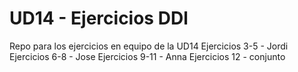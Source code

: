 # UD14 - Ejercicios DDl
Repo para los ejercicios en equipo de la UD14
Ejercicios 3-5 - Jordi
Ejercicios 6-8 - Jose
Ejercicios 9-11 - Anna
Ejercicios 12 - conjunto
